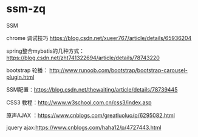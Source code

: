 # ssm-zq
SSM


chrome 调试技巧 https://blog.csdn.net/xueer767/article/details/65936204


spring整合mybatis的几种方式：
https://blog.csdn.net/zht741322694/article/details/78743220



bootstrap 轮播：
http://www.runoob.com/bootstrap/bootstrap-carousel-plugin.html


SSM配置：https://blog.csdn.net/thewaiting/article/details/78739445

CSS3 教程：http://www.w3school.com.cn/css3/index.asp

原声AJAX ：https://www.cnblogs.com/greatluoluo/p/6295082.html

jquery ajax:https://www.cnblogs.com/haha12/p/4727443.html
